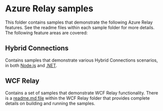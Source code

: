 # Azure Relay samples

This folder contains samples that demonstrate the following Azure Relay features. See the readme files within each sample folder for more details. The following feature areas are covered:

## Hybrid Connections

Contains samples that demonstrate various Hybrid Connections scenarios, in both [Node.js](https://github.com/Azure/azure-relay/blob/master/samples/Hybrid%20Connections/Node/README.md) and [.NET](https://github.com/Azure/azure-relay/blob/master/samples/Hybrid%20Connections/DotNet/README.md).

## WCF Relay

Contains a set of samples that demonstrate WCF Relay functionality. There is a [readme.md file](https://github.com/Azure/azure-relay/blob/master/samples/WCF%20Relay/README.md) within the WCF Relay folder that provides complete details on building and running the samples.